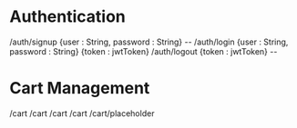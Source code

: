 # Authentication
/auth/signup {user : String, password : String}          --
/auth/login  {user : String, password : String}          {token : jwtToken}
/auth/logout {token : jwtToken}                          --

# Cart Management
/cart 
/cart
/cart
/cart
/cart/placeholder